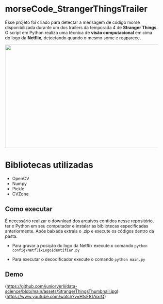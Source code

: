 # morseCode_StrangerThingsTrailer

Esse projeto foi criado para detectar a mensagem de código morse disponibilizada durante um dos trailers da temporada 4 de <b>Stranger Things</b>. O script em Python realiza uma técnica de <b>visão computacional</b> em cima do logo da <b>Netflix</b>, detectando quando o mesmo some e reaparece.

<p align="left">
  <img src="https://github.com/juniorverli/machinelearning/blob/main/assets/morseCode_StrangerThingsTrailer.gif" width="601" height="342">
</p>

# Bibliotecas utilizadas
- OpenCV
- Numpy
- Pickle
- CVZone

## Como executar
É necessário realizar o download dos arquivos contidos nesse repositório, ter o Python em seu computador e instalar as bibliotecas especificadas anteriormente. Após baixada extraia o .zip e execute os códigos dentro da pasta.

- Para gravar a posição do logo da Netflix execute o comando
`python config\NetflixLogoIdentifier.py`

- Para executar o decodificador execute o comando
`python main.py`

## Demo

(https://github.com/juniorverli/data-science/blob/main/assets/StrangerThingsThumbnail.jpg)(https://www.youtube.com/watch?v=HtsE81AixrQ)
